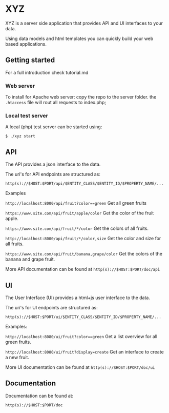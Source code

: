 # XYZ

XYZ is a server side application that provides API and UI interfaces to your data.

Using data models and html templates you can quickly build your web based applications.

## Getting started

For a full introduction check tutorial.md

### Web server
To install for Apache web server: copy the repo to the server folder. the `.htaccess` file
will rout all requests to index.php;  

### Local test server

A local (php) test server can be started using:

`$ ./xyz start`


## API

The API provides a json interface to the data.

The uri's for API endpoints are structured as:

`http(s)://$HOST:$PORT/api/$ENTITY_CLASS/$ENTITY_ID/$PROPERTY_NAME/...`

Examples

`http://localhost:8000/api/fruit?color==green`
Get all green fruits

`https://www.site.com/api/fruit/apple/color`
Get the color of the fruit apple.

`https://www.site.com/api/fruit/*/color`
Get the colors of all fruits.

`http://localhost:8000/api/fruit/*/color,size`
Get the color and size for all fruits.

`https://www.site.com/api/fruit/banana,grape/color`
Get the colors of the banana and grape fruit.

More API documentation can be found at `http(s)://$HOST:$PORT/doc/api`

## UI

The User Interface (UI) provides a html+js user interface to the data.

The uri's for UI endpoints are structured as:

`http(s)://$HOST:$PORT/ui/$ENTITY_CLASS/$ENTITY_ID/$PROPERTY_NAME/...`

Examples:

`http://localhost:8080/ui/fruit?color==green`
Get a list overview for all green fruits.

`http://localhost:8080/ui/fruit?display=create`
Get an interface to create a new fruit.

More UI documentation can be found at `http(s)://$HOST:$PORT/doc/ui`

## Documentation

Documentation can be found at:

`http(s)://$HOST:$PORT/doc`
